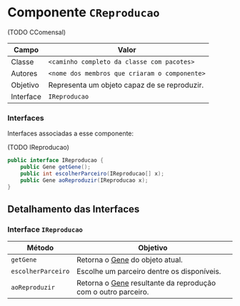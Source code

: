 # Componente `CReproducao`

(TODO CComensal)

Campo | Valor
----- | -----
Classe | `<caminho completo da classe com pacotes>`
Autores | `<nome dos membros que criaram o componente>`
Objetivo | Representa um objeto capaz de se reproduzir.
Interface | `IReproducao`

### Interfaces

Interfaces associadas a esse componente:

(TODO IReproducao)

```java
public interface IReproducao {
    public Gene getGene();
    public int escolherParceiro(IReproducao[] x);
    public Gene aoReproduzir(IReproducao x);
}
```

## Detalhamento das Interfaces

### Interface `IReproducao`

Método | Objetivo
------ | --------
`getGene` | Retorna o [Gene](Gene.md) do objeto atual.
`escolherParceiro` | Escolhe um parceiro dentre os disponíveis.
`aoReproduzir` | Retorna o [Gene](Gene.md) resultante da reprodução com o outro parceiro.
